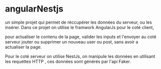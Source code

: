# angularNestjs

un simple projet qui permet de réccupérer les données du serveur, ou les insérer. Dans ce projet on utilise le framwork AngularJs pour le coté client,

pour actualiser le contenu de la page, valider les inputs et l'envoyer au coté serveur jouter ou supprimer un nouveau user ou post, sans avoir a actualiser la page.

Pour le coté serveur on utilise NestJs, on manipule les données en utilisant les requettes HTTP , ces données sont générés par l'api Faker.
